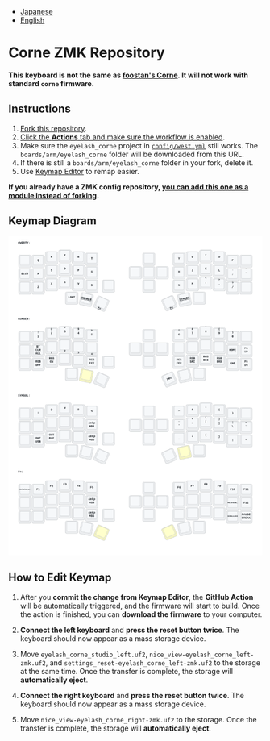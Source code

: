 - [Japanese](README_JP.md)
- [English](README.md)

# Corne ZMK Repository

**This keyboard is not the same as [foostan's Corne](https://github.com/foostan/crkbd). It will not work with standard `corne` firmware.**

## Instructions

1. [Fork this repository](https://docs.github.com/en/get-started/quickstart/fork-a-repo#forking-a-repository).
2. [Click the **Actions** tab and make sure the workflow is enabled](https://docs.github.com/en/actions/managing-workflow-runs-and-deployments/managing-workflow-runs/disabling-and-enabling-a-workflow#enabling-a-workflow).
3. Make sure the `eyelash_corne` project in [`config/west.yml`](config/west.yml) still works. The `boards/arm/eyelash_corne` folder will be downloaded from this URL.
4. If there is still a `boards/arm/eyelash_corne` folder in your fork, delete it.
5. Use [Keymap Editor](https://nickcoutsos.github.io/keymap-editor/) to remap easier. 

**If you already have a ZMK config repository, [you can add this one as a module instead of forking](https://zmk.dev/docs/features/modules#building-with-modules).**

## Keymap Diagram

![Diagram of config/eyelash_corne.keymap](keymap-drawer/eyelash_corne.svg "generated by @caksoylar's Keymap Drawer")

## How to Edit Keymap

1. After you **commit the change from Keymap Editor**, the **GitHub Action** will be automatically triggered, and the firmware will start to build. Once the action is finished, you can **download the firmware** to your computer.

2. **Connect the left keyboard** and **press the reset button twice**. The keyboard should now appear as a mass storage device.

3. Move `eyelash_corne_studio_left.uf2`, `nice_view-eyelash_corne_left-zmk.uf2`, and `settings_reset-eyelash_corne_left-zmk.uf2` to the storage at the same time. Once the transfer is complete, the storage will **automatically eject**.

4. **Connect the right keyboard** and **press the reset button twice**. The keyboard should now appear as a mass storage device.

5. Move `nice_view-eyelash_corne_right-zmk.uf2` to the storage. Once the transfer is complete, the storage will **automatically eject**.



